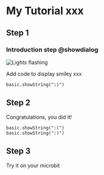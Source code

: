# My Tutorial xxx

## Step 1

### Introduction step @showdialog

![Lights flashing](/static/tutorials/games-sprite.jpg)


Add code to display smiley xxx

```blocks
basic.showString(":)")
```
## Step 2

Congratulations, you did it!

```blocks
basic.showString(":(")
basic.showString(":)")
```
## Step 3

Try it on your microbit

<script src="https://makecode.com/gh-pages-embed.js"></script><script>makeCodeRender("{{ site.makecode.home_url }}", "{{ site.github.owner_name }}/{{ site.github.repository_name }}");</script>
